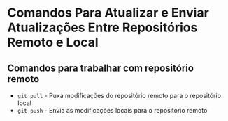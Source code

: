 # Comandos Para Atualizar e Enviar Atualizações Entre Repositórios Remoto e Local

## Comandos para trabalhar com repositório remoto
  * `git pull` - Puxa modificações do repositório remoto para o repositório local
  * `git push` - Envia as modificações locais para o repositório remoto
  
